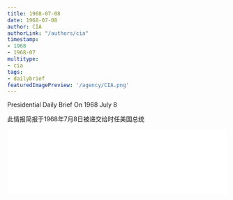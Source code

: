 ```yaml
---
title: 1968-07-08
date: 1968-07-08
author: CIA 
authorLink: "/authors/cia"
timestamp: 
- 1968
- 1968-07
multitype: 
- cia
tags: 
- dailybrief
featuredImagePreview: '/agency/CIA.png'
---
```



Presidential Daily Brief On 1968 July 8

此情报简报于1968年7月8日被递交给时任美国总统

<!--more-->





<div id="over" style="width:100%; overflow:hidden"> <iframe id="sFrame" name="sFrame" frameborder="no" border="0"  allowfullscreen marginwidth="0" scrolling="no" src = " /CIA/1968-07-08.html "  style = " position:absulute; width: 806px; top: 300;" > </iframe> </div>